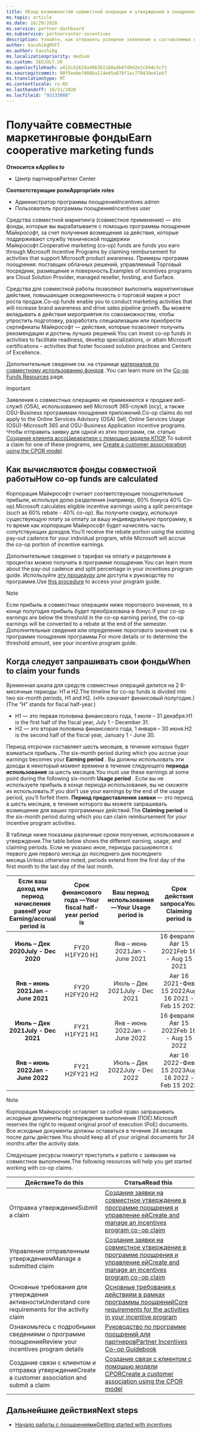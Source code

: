 ```yaml
---
title: Обзор возможностей совместной операции и утверждений в поощрениях
ms.topic: article
ms.date: 10/29/2020
ms.service: partner-dashboard
ms.subservice: partnercenter-incentives
description: Узнайте, как отправить успешное заявление о составляемых операциях для поощрения, организуя соответствующую документацию, счета, заявления и подтверждение выполнения.
author: kaushikgMSFT
ms.author: kaushikg
ms.localizationpriority: medium
ms.custom: SEOJULY.20
ms.openlocfilehash: a415c62619a486361168adb07d0d2e2cb94c5cf1
ms.sourcegitcommit: 98f5eebe7d08ba214ed5a078f1ac770439e41eb7
ms.translationtype: MT
ms.contentlocale: ru-RU
ms.lasthandoff: 10/31/2020
ms.locfileid: "93133088"
---
```

# <a name="earn-cooperative-marketing-funds"></a><span data-ttu-id="0da88-103">Получайте совместные маркетинговые фонды</span><span class="sxs-lookup"><span data-stu-id="0da88-103">Earn cooperative marketing funds</span></span>

<span data-ttu-id="0da88-104">**Относится к**</span><span class="sxs-lookup"><span data-stu-id="0da88-104">**Applies to**</span></span>

- <span data-ttu-id="0da88-105">Центр партнеров</span><span class="sxs-lookup"><span data-stu-id="0da88-105">Partner Center</span></span>

<span data-ttu-id="0da88-106">**Соответствующие роли**</span><span class="sxs-lookup"><span data-stu-id="0da88-106">**Appropriate roles**</span></span>

- <span data-ttu-id="0da88-107">Администратор программы поощрения</span><span class="sxs-lookup"><span data-stu-id="0da88-107">Incentives admin</span></span>
- <span data-ttu-id="0da88-108">Пользователь программы поощрения</span><span class="sxs-lookup"><span data-stu-id="0da88-108">Incentives user</span></span>

<span data-ttu-id="0da88-109">Средства совместной маркетинга (совместное применение) — это фонды, которые вы вырабатываете с помощью программы поощрения Майкрософт, за счет получения возмещения за действия, которые поддерживают службу технической поддержки Майкрософт.</span><span class="sxs-lookup"><span data-stu-id="0da88-109">Cooperative marketing (co-op) funds are funds you earn through Microsoft Incentive Programs by claiming reimbursement for activities that support Microsoft product awareness.</span></span> <span data-ttu-id="0da88-110">Примеры программ поощрения: поставщик облачных решений, управляемый Торговый посредник, размещение и поверхность.</span><span class="sxs-lookup"><span data-stu-id="0da88-110">Examples of incentives programs are Cloud Solution Provider, managed reseller, hosting, and Surface.</span></span>

<span data-ttu-id="0da88-111">Средства для совместной работы позволяют выполнять маркетинговые действия, повышающие осведомленность о торговой марке и рост роста продаж.</span><span class="sxs-lookup"><span data-stu-id="0da88-111">Co-op funds enable you to conduct marketing activities that will increase brand awareness and drive sales pipeline growth.</span></span> <span data-ttu-id="0da88-112">Вы можете вкладывать в действия мероприятия по совозможностям, чтобы упростить подготовку, разработать специализации или приобрести сертификаты Майкрософт — действия, которые позволяют получить рекомендации и достичь лучших решений.</span><span class="sxs-lookup"><span data-stu-id="0da88-112">You can invest co-op funds in activities to facilitate readiness, develop specializations, or attain Microsoft certifications – activities that foster focused solution practices and Centers of Excellence.</span></span>

<span data-ttu-id="0da88-113">Дополнительные сведения см. на странице [материалов по совместному использованию фондов](https://partner.microsoft.com/asset/collection/co-op-funds-resources#/) .</span><span class="sxs-lookup"><span data-stu-id="0da88-113">You can learn more on the [Co-op Funds Resources](https://partner.microsoft.com/asset/collection/co-op-funds-resources#/) page.</span></span>

>[!Important]
><span data-ttu-id="0da88-114">Заявления о совместных операциях не применяются к продаже веб-служб (OSA), использованию веб Microsoft 365-служб (осу), а также OSU-Business программам поощрения приложений.</span><span class="sxs-lookup"><span data-stu-id="0da88-114">Co-op claims do not apply to the Online Services Advisory (OSA) Sell, Online Services Usage (OSU)-Microsoft 365 and OSU-Business Application incentive programs.</span></span> <span data-ttu-id="0da88-115">Чтобы отправить заявку для одной из этих программ, см. статью [Создание клиента ассоЦиеаратион с помощью модели КПОР](submit-osa-claim.md).</span><span class="sxs-lookup"><span data-stu-id="0da88-115">To submit a claim for one of these programs, see [Create a customer associearation using the CPOR model](submit-osa-claim.md).</span></span>

## <a name="how-co-op-funds-are-calculated"></a><span data-ttu-id="0da88-116">Как вычисляются фонды совместной работы</span><span class="sxs-lookup"><span data-stu-id="0da88-116">How co-op funds are calculated</span></span>

<span data-ttu-id="0da88-117">Корпорация Майкрософт считает соответствующие поощрительные прибыли, используя долю разделения (например, 60% бонуса 40% Co-op).</span><span class="sxs-lookup"><span data-stu-id="0da88-117">Microsoft calculates eligible incentive earnings using a split percentage (such as 60% rebate - 40% co-op).</span></span> <span data-ttu-id="0da88-118">Вы получите скидку, используя существующую плату за оплату за вашу индивидуальную программу, в то время как корпорация Майкрософт будет начислять часть сопутствующих доходов.</span><span class="sxs-lookup"><span data-stu-id="0da88-118">You’ll receive the rebate portion using the existing pay-out cadence for your individual program, while Microsoft will accrue the co-op portion of incentive earnings.</span></span>

<span data-ttu-id="0da88-119">Дополнительные сведения о тарифах на оплату и разделении в процентах можно получить в программе поощрения.</span><span class="sxs-lookup"><span data-stu-id="0da88-119">You can learn more about the pay-out cadence and split percentage in your incentives program guide.</span></span> <span data-ttu-id="0da88-120">Используйте [эту процедуру](incentives-determined-your-program-eligibility.md) для доступа к руководству по программе.</span><span class="sxs-lookup"><span data-stu-id="0da88-120">Use [this procedure](incentives-determined-your-program-eligibility.md) to access your program guide.</span></span>

>[!NOTE]
><span data-ttu-id="0da88-121">Если прибыль в совместных операциях ниже порогового значения, то в конце полугодия прибыль будет преобразована в бонус.</span><span class="sxs-lookup"><span data-stu-id="0da88-121">If your co-op earnings are below the threshold in the co-op earning period, the co-op earnings will be converted to a rebate at the end of the semester.</span></span> <span data-ttu-id="0da88-122">Дополнительные сведения или определение порогового значения см. в программе поощрения программы.</span><span class="sxs-lookup"><span data-stu-id="0da88-122">For more details or to determine the threshold amount, see your incentive program guide.</span></span>

## <a name="when-to-claim-your-funds"></a><span data-ttu-id="0da88-123">Когда следует запрашивать свои фонды</span><span class="sxs-lookup"><span data-stu-id="0da88-123">When to claim your funds</span></span>

<span data-ttu-id="0da88-124">Временная шкала для средств совместных операций делится на 2 6-месячные периоды: H1 и H2.</span><span class="sxs-lookup"><span data-stu-id="0da88-124">The timeline for co-op funds is divided into two six-month periods, H1 and H2.</span></span> <span data-ttu-id="0da88-125">(«H» означает финансовый полугодие.)</span><span class="sxs-lookup"><span data-stu-id="0da88-125">(The “H” stands for fiscal half-year.)</span></span>

- <span data-ttu-id="0da88-126">H1 — это первая половина финансового года, 1 июля – 31 декабря.</span><span class="sxs-lookup"><span data-stu-id="0da88-126">H1 is the first half of the fiscal year, July 1 - December 31.</span></span>
- <span data-ttu-id="0da88-127">H2 — это вторая половина финансового года, 1 января – 30 июня.</span><span class="sxs-lookup"><span data-stu-id="0da88-127">H2 is the second half of the fiscal year, January 1 - June 30.</span></span>

<span data-ttu-id="0da88-128">Период отсрочки составляет шесть месяцев, в течение которых будет взиматься прибыль **.**</span><span class="sxs-lookup"><span data-stu-id="0da88-128">The six-month period during which you accrue your earnings becomes your **Earning period** .</span></span> <span data-ttu-id="0da88-129">Вы должны использовать эти доходы в некоторый момент времени в течение следующего **периода использования** за шесть месяцев.</span><span class="sxs-lookup"><span data-stu-id="0da88-129">You must use these earnings at some point during the following six-month **Usage period** .</span></span> <span data-ttu-id="0da88-130">Если вы не используете прибыль в конце периода использования, вы не сможете их использовать.</span><span class="sxs-lookup"><span data-stu-id="0da88-130">If you don’t use your earnings by the end of the usage period, you’ll forfeit them.</span></span> <span data-ttu-id="0da88-131">**Период предоставления заявки** — это период в шесть месяцев, в течение которого вы можете запрашивать возмещение для ваших программных действий.</span><span class="sxs-lookup"><span data-stu-id="0da88-131">The **Claiming period** is the six-month period during which you can claim reimbursement for your incentive program activities.</span></span>

<span data-ttu-id="0da88-132">В таблице ниже показаны различные сроки получения, использования и утверждения.</span><span class="sxs-lookup"><span data-stu-id="0da88-132">The table below shows the different earning, usage, and claiming periods.</span></span> <span data-ttu-id="0da88-133">Если не указано иное, периоды расширяются с первого дня первого месяца до последнего дня последнего месяца.</span><span class="sxs-lookup"><span data-stu-id="0da88-133">Unless otherwise noted, periods extend from the first day of the first month to the last day of the last month.</span></span>

|  <span data-ttu-id="0da88-134">Если ваш доход или период начисления равен</span><span class="sxs-lookup"><span data-stu-id="0da88-134">If your Earning/accrual period is</span></span>  |<span data-ttu-id="0da88-135">Срок финансового года —</span><span class="sxs-lookup"><span data-stu-id="0da88-135">Your fiscal half-year period is</span></span>  |  <span data-ttu-id="0da88-136">Ваш период использования —</span><span class="sxs-lookup"><span data-stu-id="0da88-136">Your Usage period is</span></span>  |  <span data-ttu-id="0da88-137">Срок действия запроса</span><span class="sxs-lookup"><span data-stu-id="0da88-137">Your Claiming period is</span></span>  |
| :-----------: | :-----------: | :-----------: | :-----------: |
|<span data-ttu-id="0da88-138">**Июль – Дек 2020**</span><span class="sxs-lookup"><span data-stu-id="0da88-138">**July - Dec 2020**</span></span>| <span data-ttu-id="0da88-139">FY20 H1</span><span class="sxs-lookup"><span data-stu-id="0da88-139">FY20 H1</span></span>  |  <span data-ttu-id="0da88-140">Янв – июнь 2021</span><span class="sxs-lookup"><span data-stu-id="0da88-140">Jan - June 2021</span></span>  |  <span data-ttu-id="0da88-141">16 февраля-Авг 15 2021</span><span class="sxs-lookup"><span data-stu-id="0da88-141">Feb 16 - Aug 15 2021</span></span>  |
|<span data-ttu-id="0da88-142">**Янв – июнь 2021**</span><span class="sxs-lookup"><span data-stu-id="0da88-142">**Jan - June 2021**</span></span> |  <span data-ttu-id="0da88-143">FY20 H2</span><span class="sxs-lookup"><span data-stu-id="0da88-143">FY20 H2</span></span>  |  <span data-ttu-id="0da88-144">Июль – Дек 2021</span><span class="sxs-lookup"><span data-stu-id="0da88-144">July - Dec 2021</span></span>  |  <span data-ttu-id="0da88-145">Авг 16 2021-Фев 15 2022</span><span class="sxs-lookup"><span data-stu-id="0da88-145">Aug 16 2021 - Feb 15 2022</span></span>  |
|<span data-ttu-id="0da88-146">**Июль – Дек 2021**</span><span class="sxs-lookup"><span data-stu-id="0da88-146">**July - Dec 2021**</span></span>|  <span data-ttu-id="0da88-147">FY21 H1</span><span class="sxs-lookup"><span data-stu-id="0da88-147">FY21 H1</span></span>  |  <span data-ttu-id="0da88-148">Янв – июнь 2022</span><span class="sxs-lookup"><span data-stu-id="0da88-148">Jan - June 2022</span></span>  |  <span data-ttu-id="0da88-149">16 февраля-Авг 15 2022</span><span class="sxs-lookup"><span data-stu-id="0da88-149">Feb 16 - Aug 15 2022</span></span>  |
|<span data-ttu-id="0da88-150">**Янв – июнь 2022**</span><span class="sxs-lookup"><span data-stu-id="0da88-150">**Jan - June 2022**</span></span> |  <span data-ttu-id="0da88-151">FY21 H2</span><span class="sxs-lookup"><span data-stu-id="0da88-151">FY21 H2</span></span>  |  <span data-ttu-id="0da88-152">Июль – Дек 2022</span><span class="sxs-lookup"><span data-stu-id="0da88-152">July - Dec 2022</span></span>  |  <span data-ttu-id="0da88-153">Авг 16 2022-Фев 15 2023</span><span class="sxs-lookup"><span data-stu-id="0da88-153">Aug 16 2022 - Feb 15 2023</span></span>  |

>[!NOTE]
><span data-ttu-id="0da88-154">Корпорация Майкрософт оставляет за собой право запрашивать исходные документы подтверждения выполнения (ПОЕ).</span><span class="sxs-lookup"><span data-stu-id="0da88-154">Microsoft reserves the right to request original proof of execution (PoE) documents.</span></span> <span data-ttu-id="0da88-155">Все исходные документы должны оставаться в течение 24 месяцев после даты действия.</span><span class="sxs-lookup"><span data-stu-id="0da88-155">You should keep all of your original documents for 24 months after the activity date.</span></span>

<span data-ttu-id="0da88-156">Следующие ресурсы помогут приступить к работе с заявками на совместное выполнение.</span><span class="sxs-lookup"><span data-stu-id="0da88-156">The following resources will help you get started working with co-op claims.</span></span>

| <span data-ttu-id="0da88-157">Действие</span><span class="sxs-lookup"><span data-stu-id="0da88-157">To do this</span></span> | <span data-ttu-id="0da88-158">Статья</span><span class="sxs-lookup"><span data-stu-id="0da88-158">Read this</span></span> |
| ------ | ----------- |
| <span data-ttu-id="0da88-159">Отправка утверждения</span><span class="sxs-lookup"><span data-stu-id="0da88-159">Submit a claim</span></span> |  [<span data-ttu-id="0da88-160">Создание заявки на совместное утверждение в программе поощрения и управление ей</span><span class="sxs-lookup"><span data-stu-id="0da88-160">Create and manage an incentives program co-op claim</span></span>](create-incentives-claims.md)  |
| <span data-ttu-id="0da88-161">Управление отправленным утверждением</span><span class="sxs-lookup"><span data-stu-id="0da88-161">Manage a submitted claim</span></span> | [<span data-ttu-id="0da88-162">Создание заявки на совместное утверждение в программе поощрения и управление ей</span><span class="sxs-lookup"><span data-stu-id="0da88-162">Create and manage an incentives program co-op claim</span></span>](create-incentives-claims.md)    |
| <span data-ttu-id="0da88-163">Основные требования для утверждения активности</span><span class="sxs-lookup"><span data-stu-id="0da88-163">Understand core requirements for the activity claim</span></span> | [<span data-ttu-id="0da88-164">Основные требования к действиям в рамках программы поощрений</span><span class="sxs-lookup"><span data-stu-id="0da88-164">Core requirements for the activities in your incentive program</span></span>](core-requirements.md)   |
| <span data-ttu-id="0da88-165">Ознакомьтесь с подробными сведениями о программе поощрения</span><span class="sxs-lookup"><span data-stu-id="0da88-165">Review your incentives program details</span></span> | [<span data-ttu-id="0da88-166">Руководство по программе поощрений для партнеров</span><span class="sxs-lookup"><span data-stu-id="0da88-166">Partner Incentives Co-op Guidebook</span></span>](https://assetsprod.microsoft.com/co-op-guidebook.pdf)  |
| <span data-ttu-id="0da88-167">Создание связи с клиентом и отправка утверждения</span><span class="sxs-lookup"><span data-stu-id="0da88-167">Create a customer association and submit a claim</span></span> | [<span data-ttu-id="0da88-168">Создание связи с клиентом с помощью модели CPOR</span><span class="sxs-lookup"><span data-stu-id="0da88-168">Create a customer association using the CPOR model</span></span>](submit-osa-claim.md)   |

## <a name="next-steps"></a><span data-ttu-id="0da88-169">Дальнейшие действия</span><span class="sxs-lookup"><span data-stu-id="0da88-169">Next steps</span></span>

- [<span data-ttu-id="0da88-170">Начало работы с поощрениями</span><span class="sxs-lookup"><span data-stu-id="0da88-170">Getting started with incentives</span></span>](incentives-get-started-intro.md)
